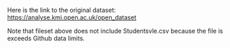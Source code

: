 Here is the link to the original dataset: https://analyse.kmi.open.ac.uk/open_dataset

Note that fileset above does not include Studentsvle.csv because the file is exceeds Github data limits.
